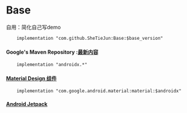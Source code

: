 # Base
自用：简化自己写demo
```
    implementation "com.github.SheTieJun:Base:$base_version"
```

#### Google's Maven Repository :[最新内容]( https://dl.google.com/dl/android/maven2/index.html)
```
    implementation "androidx.*"
```


#### [Material Design 组件](https://material.io/develop/android/)
```
    implementation "com.google.android.material:material:$androidx"
```

#### [Android Jetpack](https://developer.android.google.cn/jetpack/)
